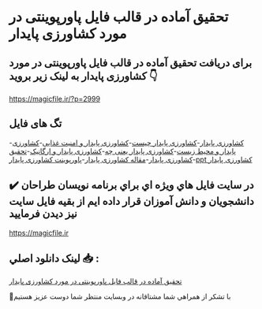 # تحقیق آماده در قالب فایل پاورپوینتی در مورد کشاورزی پایدار

## برای دریافت تحقیق آماده در قالب فایل پاورپوینتی در مورد کشاورزی پایدار به لینک زیر بروید 👇

https://magicfile.ir/?p=2999

## تگ های فایل

-[کشاورزی پایدار](https://magicfile.ir/product/%d8%aa%d8%ad%d9%82%db%8c%d9%82-%d8%a2%d9%85%d8%a7%d8%af%d9%87-%d8%af%d8%b1-%d9%81%d8%a7%db%8c%d9%84-%d9%be%d8%a7%d9%88%d8%b1%d9%be%d9%88%db%8c%d9%86%d8%aa-%da%a9%d8%b4%d8%a7%d9%88%d8%b1%d8%b2%db%8c-%d9%be%d8%a7%db%8c%d8%af%d8%a7%d8%b1/)-[کشاورزی پایدار چیست](https://magicfile.ir/product/%d8%aa%d8%ad%d9%82%db%8c%d9%82-%d8%a2%d9%85%d8%a7%d8%af%d9%87-%d8%af%d8%b1-%d9%81%d8%a7%db%8c%d9%84-%d9%be%d8%a7%d9%88%d8%b1%d9%be%d9%88%db%8c%d9%86%d8%aa-%da%a9%d8%b4%d8%a7%d9%88%d8%b1%d8%b2%db%8c-%d9%be%d8%a7%db%8c%d8%af%d8%a7%d8%b1/)-[کشاورزی پایدار و امنیت غذایی](https://magicfile.ir/product/%d8%aa%d8%ad%d9%82%db%8c%d9%82-%d8%a2%d9%85%d8%a7%d8%af%d9%87-%d8%af%d8%b1-%d9%81%d8%a7%db%8c%d9%84-%d9%be%d8%a7%d9%88%d8%b1%d9%be%d9%88%db%8c%d9%86%d8%aa-%da%a9%d8%b4%d8%a7%d9%88%d8%b1%d8%b2%db%8c-%d9%be%d8%a7%db%8c%d8%af%d8%a7%d8%b1/)-[کشاورزی پایدار و محیط زیست](https://magicfile.ir/product/%d8%aa%d8%ad%d9%82%db%8c%d9%82-%d8%a2%d9%85%d8%a7%d8%af%d9%87-%d8%af%d8%b1-%d9%81%d8%a7%db%8c%d9%84-%d9%be%d8%a7%d9%88%d8%b1%d9%be%d9%88%db%8c%d9%86%d8%aa-%da%a9%d8%b4%d8%a7%d9%88%d8%b1%d8%b2%db%8c-%d9%be%d8%a7%db%8c%d8%af%d8%a7%d8%b1/)-[کشاورزی پایدار یعنی چه](https://magicfile.ir/product/%d8%aa%d8%ad%d9%82%db%8c%d9%82-%d8%a2%d9%85%d8%a7%d8%af%d9%87-%d8%af%d8%b1-%d9%81%d8%a7%db%8c%d9%84-%d9%be%d8%a7%d9%88%d8%b1%d9%be%d9%88%db%8c%d9%86%d8%aa-%da%a9%d8%b4%d8%a7%d9%88%d8%b1%d8%b2%db%8c-%d9%be%d8%a7%db%8c%d8%af%d8%a7%d8%b1/)-[کشاورزی پایدار و ارگانیک](https://magicfile.ir/product/%d8%aa%d8%ad%d9%82%db%8c%d9%82-%d8%a2%d9%85%d8%a7%d8%af%d9%87-%d8%af%d8%b1-%d9%81%d8%a7%db%8c%d9%84-%d9%be%d8%a7%d9%88%d8%b1%d9%be%d9%88%db%8c%d9%86%d8%aa-%da%a9%d8%b4%d8%a7%d9%88%d8%b1%d8%b2%db%8c-%d9%be%d8%a7%db%8c%d8%af%d8%a7%d8%b1/)-[تحقیق کشاورزی پایدار](https://magicfile.ir/product/%d8%aa%d8%ad%d9%82%db%8c%d9%82-%d8%a2%d9%85%d8%a7%d8%af%d9%87-%d8%af%d8%b1-%d9%81%d8%a7%db%8c%d9%84-%d9%be%d8%a7%d9%88%d8%b1%d9%be%d9%88%db%8c%d9%86%d8%aa-%da%a9%d8%b4%d8%a7%d9%88%d8%b1%d8%b2%db%8c-%d9%be%d8%a7%db%8c%d8%af%d8%a7%d8%b1/)-[مقاله کشاورزی پایدار](https://magicfile.ir/product/%d8%aa%d8%ad%d9%82%db%8c%d9%82-%d8%a2%d9%85%d8%a7%d8%af%d9%87-%d8%af%d8%b1-%d9%81%d8%a7%db%8c%d9%84-%d9%be%d8%a7%d9%88%d8%b1%d9%be%d9%88%db%8c%d9%86%d8%aa-%da%a9%d8%b4%d8%a7%d9%88%d8%b1%d8%b2%db%8c-%d9%be%d8%a7%db%8c%d8%af%d8%a7%d8%b1/)-[پاورپوینت کشاورزی پایدار](https://magicfile.ir/product/%d8%aa%d8%ad%d9%82%db%8c%d9%82-%d8%a2%d9%85%d8%a7%d8%af%d9%87-%d8%af%d8%b1-%d9%81%d8%a7%db%8c%d9%84-%d9%be%d8%a7%d9%88%d8%b1%d9%be%d9%88%db%8c%d9%86%d8%aa-%da%a9%d8%b4%d8%a7%d9%88%d8%b1%d8%b2%db%8c-%d9%be%d8%a7%db%8c%d8%af%d8%a7%d8%b1/)-[ppt کشاورزی پایدار](https://magicfile.ir/product/%d8%aa%d8%ad%d9%82%db%8c%d9%82-%d8%a2%d9%85%d8%a7%d8%af%d9%87-%d8%af%d8%b1-%d9%81%d8%a7%db%8c%d9%84-%d9%be%d8%a7%d9%88%d8%b1%d9%be%d9%88%db%8c%d9%86%d8%aa-%da%a9%d8%b4%d8%a7%d9%88%d8%b1%d8%b2%db%8c-%d9%be%d8%a7%db%8c%d8%af%d8%a7%d8%b1/)

## ✔️ در سايت فايل هاي ويژه اي براي برنامه نويسان طراحان دانشجويان و دانش آموزان قرار داده ايم از بقيه فايل سايت نيز ديدن فرماييد

https://magicfile.ir


## لينک دانلود اصلي 📥 :

[تحقیق آماده در قالب فایل پاورپوینتی در مورد کشاورزی پایدار](https://magicfile.ir/product/%d8%aa%d8%ad%d9%82%db%8c%d9%82-%d8%a2%d9%85%d8%a7%d8%af%d9%87-%d8%af%d8%b1-%d9%81%d8%a7%db%8c%d9%84-%d9%be%d8%a7%d9%88%d8%b1%d9%be%d9%88%db%8c%d9%86%d8%aa-%da%a9%d8%b4%d8%a7%d9%88%d8%b1%d8%b2%db%8c-%d9%be%d8%a7%db%8c%d8%af%d8%a7%d8%b1/) 


🙏با تشکر از همراهي شما مشتاقانه در وبسایت منتظر شما دوست عزیز هستیم

